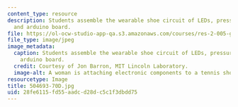 ```yaml
---
content_type: resource
description: Students assemble the wearable shoe circuit of LEDs, pressure sensor,
  and arduino board.
file: https://ol-ocw-studio-app-qa.s3.amazonaws.com/courses/res-2-005-girls-who-build-make-your-own-wearables-workshop-spring-2015/28fe6115fd55aadcd28dc5c1f3dbdd75_504693-70D.jpg
file_type: image/jpeg
image_metadata:
  caption: Students assemble the wearable shoe circuit of LEDs, pressure sensor, and
    arduino board.
  credit: Courtesy of Jon Barron, MIT Lincoln Laboratory.
  image-alt: A woman is attaching electronic components to a tennis shoe.
resourcetype: Image
title: 504693-70D.jpg
uid: 28fe6115-fd55-aadc-d28d-c5c1f3dbdd75
---
```

